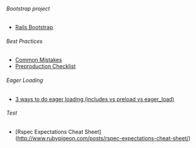 ###### Bootstrap project

- [Rails Bootstrap](https://github.com/Wolox/rails-bootstrap)

###### Best Practices

- [Common Mistakes](http://www.toptal.com/ruby-on-rails/top-10-mistakes-that-rails-programmers-make)
- [Preproduction Checklist](http://blog.codeship.com/preproduction-checklist-for-a-rails-app/)

###### Eager Loading

- [3 ways to do eager loading (includes vs preload vs eager_load)](http://blog.arkency.com/2013/12/rails4-preloading/)

###### Test

- [Rspec Expectations Cheat Sheet] (http://www.rubypigeon.com/posts/rspec-expectations-cheat-sheet/)
